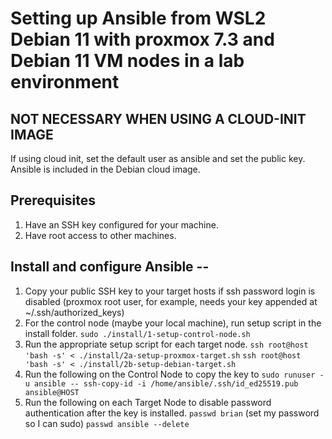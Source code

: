 # Setting up Ansible from WSL2 Debian 11 with proxmox 7.3 and Debian 11 VM nodes in a lab environment
## NOT NECESSARY WHEN USING A CLOUD-INIT IMAGE
If using cloud init, set the default user as ansible and set the public key. Ansible is included in the Debian cloud image.

## Prerequisites
1. Have an SSH key configured for your machine.
2. Have root access to other machines.

## Install and configure Ansible -- 
1. Copy your public SSH key to your target hosts if ssh password login is disabled (proxmox root user, for example, needs your key appended at ~/.ssh/authorized_keys)
2. For the control node (maybe your local machine), run setup script in the install folder.
`sudo ./install/1-setup-control-node.sh`
3. Run the appropriate setup script for each target node.
`ssh root@host 'bash -s' < ./install/2a-setup-proxmox-target.sh`
`ssh root@host 'bash -s' < ./install/2b-setup-debian-target.sh`
4. Run the following on the Control Node to copy the key to
`sudo runuser -u ansible -- ssh-copy-id -i /home/ansible/.ssh/id_ed25519.pub ansible@HOST`
5. Run the following on each Target Node to disable password authentication after the key is installed.
`passwd brian` (set my password so I can sudo)
`passwd ansible --delete`
